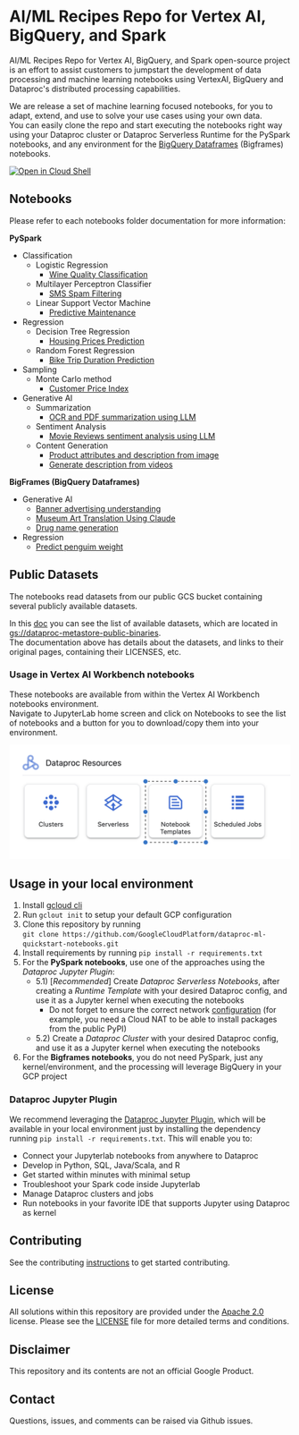 # AI/ML Recipes Repo for Vertex AI, BigQuery, and Spark

AI/ML Recipes Repo for Vertex AI, BigQuery, and Spark open-source project is an effort to assist customers to jumpstart the development of data processing and machine learning notebooks using VertexAI, BigQuery and Dataproc's distributed processing capabilities.

We are release a set of machine learning focused notebooks, for you to adapt, extend, and use to solve your use cases using your own data.  
You can easily clone the repo and start executing the notebooks right way using your Dataproc cluster or Dataproc Serverless Runtime for the PySpark notebooks, and any environment for the [BigQuery Dataframes](https://cloud.google.com/python/docs/reference/bigframes/latest) (Bigframes) notebooks.

[![Open in Cloud Shell](http://gstatic.com/cloudssh/images/open-btn.svg)](https://console.cloud.google.com/cloudshell/editor)

## Notebooks
Please refer to each notebooks folder documentation for more information:

**PySpark**
* Classification
    * Logistic Regression
        * [Wine Quality Classification](./notebooks/classification/logistic_regression/wine_quality_classification_mlr.ipynb)
    * Multilayer Perceptron Classifier
        * [SMS Spam Filtering](./notebooks/classification/multilayer_perceptron_classifier/sms_spam_filtering.ipynb)
    * Linear Support Vector Machine
        * [Predictive Maintenance](./notebooks/classification/linear_support_vector_machine/predictive_maintenance.ipynb)
* Regression
    * Decision Tree Regression
        * [Housing Prices Prediction](./notebooks/regression/decision_tree_regression/housing_prices_prediction.ipynb)
    * Random Forest Regression
        * [Bike Trip Duration Prediction](./notebooks/regression/random_forest_regression/bike_trip_duration_prediction.ipynb)
* Sampling
    * Monte Carlo method
        * [Customer Price Index](./notebooks/sampling/monte_carlo/customer_price_index.ipynb)
* Generative AI
    * Summarization
        * [OCR and PDF summarization using LLM](./notebooks/generative_ai/summarization/ocr_contract_summarization_llm.ipynb)
    * Sentiment Analysis
        * [Movie Reviews sentiment analysis using LLM](./notebooks/generative_ai/sentiment_analysis/sentiment_analysis_movie_reviews.ipynb)
    * Content Generation
        * [Product attributes and description from image](./notebooks/generative_ai/content_generation/product_attributes_from_image.ipynb)
        * [Generate description from videos](./notebooks/generative_ai/content_generation/description_from_video.ipynb)

**BigFrames (BigQuery Dataframes)**
* Generative AI
    * [Banner advertising understanding](./notebooks/generative_ai/content_generation/banner_advertising_understanding.ipynb)
    * [Museum Art Translation Using Claude](https://github.com/googleapis/python-bigquery-dataframes/blob/main/notebooks/generative_ai/bq_dataframes_llm_claude3_museum_art.ipynb)
    * [Drug name generation](https://github.com/googleapis/python-bigquery-dataframes/blob/main/notebooks/regression/bq_dataframes_ml_linear_regression.ipynb)
* Regression
    * [Predict penguim weight](https://github.com/googleapis/python-bigquery-dataframes/blob/main/notebooks/generative_ai/bq_dataframes_ml_drug_name_generation.ipynb)


## Public Datasets
The notebooks read datasets from our public GCS bucket containing several publicly available datasets.

In this [doc](./public_datasets/public_datasets.ipynb) you can see the list of available datasets, which are located in [gs://dataproc-metastore-public-binaries](https://console.cloud.google.com/storage/browser/dataproc-metastore-public-binaries).  
The documentation above has details about the datasets, and links to their original pages, containing their LICENSES, etc.


### Usage in Vertex AI Workbench notebooks

These notebooks are available from within the Vertex AI Workbench notebooks environment.  
Navigate to JupyterLab home screen and click on Notebooks to see the list of notebooks and a button for you to download/copy them into your environment.

![Vertex Notebooks Templates](docs/images/vertex-notebook-templates.png)

## Usage in your local environment

1) Install [gcloud cli](https://cloud.google.com/sdk/docs/install)
2) Run ```gclout init``` to setup your default GCP configuration
3) Clone this repository by running  
   ```git clone https://github.com/GoogleCloudPlatform/dataproc-ml-quickstart-notebooks.git```
4) Install requirements by running ```pip install -r requirements.txt```
5) For the **PySpark notebooks**, use one of the approaches using the *Dataproc Jupyter Plugin*:
    - 5.1) [*Recommended*] Create *Dataproc Serverless Notebooks*, after creating a *Runtime Template* with your desired Dataproc config, and use it as a Jupyter kernel when executing the notebooks
        - Do not forget to ensure the correct network [configuration](https://cloud.google.com/dataproc-serverless/docs/concepts/network) (for example, you need a Cloud NAT to be able to install packages from the public PyPI)
    - 5.2) Create a *Dataproc Cluster* with your desired Dataproc config, and use it as a Jupyter kernel when executing the notebooks
6) For the **Bigframes notebooks**, you do not need PySpark, just any kernel/environment, and the processing will leverage BigQuery in your GCP project


### Dataproc Jupyter Plugin

We recommend leveraging the [Dataproc Jupyter Plugin](https://github.com/GoogleCloudDataproc/dataproc-jupyter-plugin), which will be available in your local environment just by installing the dependency running ```pip install -r requirements.txt```. This will enable you to:

- Connect your Jupyterlab notebooks from anywhere to Dataproc
- Develop in Python, SQL, Java/Scala, and R
- Get started within minutes with minimal setup
- Troubleshoot your Spark code inside Jupyterlab
- Manage Dataproc clusters and jobs
- Run notebooks in your favorite IDE that supports Jupyter using Dataproc as kernel

## Contributing
See the contributing [instructions](./CONTRIBUTING.md) to get started contributing.

## License
All solutions within this repository are provided under the [Apache 2.0](https://www.apache.org/licenses/LICENSE-2.0) license. Please see the [LICENSE](/LICENSE) file for more detailed terms and conditions.

## Disclaimer
This repository and its contents are not an official Google Product.

## Contact
Questions, issues, and comments can be raised via Github issues.